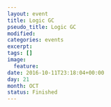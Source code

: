 ```yaml
---
layout: event
title: Logic GC
pseudo_title: Logic GC
modified:
categories: events
excerpt:
tags: []
image:
  feature:
date: 2016-10-11T23:18:04+00:00
day: 21
month: OCT
status: Finished
---
```





